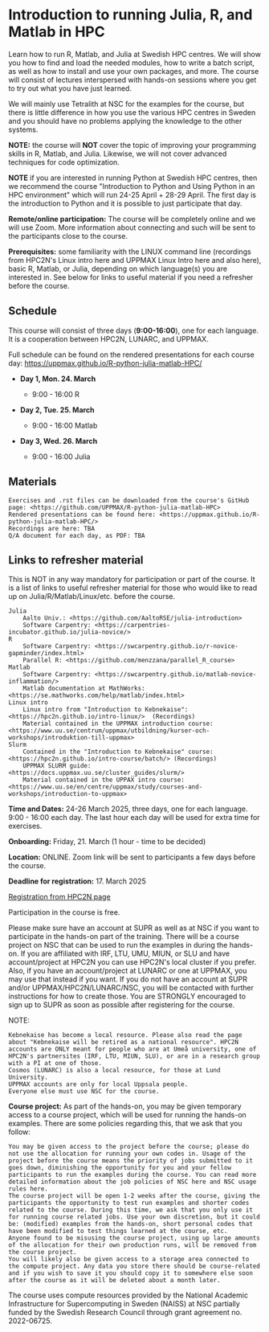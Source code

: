# Introduction to running Julia, R, and Matlab in HPC

Learn how to run R, Matlab, and Julia at Swedish HPC centres. We will show you how to find and load the needed modules, how to write a batch script, as well as how to install and use your own packages, and more.
The course will consist of lectures interspersed with hands-on sessions where you get to try out what you have just learned.

We will mainly use Tetralith at NSC for the examples for the course, but there is little difference in how you use the various HPC centres in Sweden and you should have no problems applying the knowledge to the other systems.

**NOTE:** the course will **NOT** cover the topic of improving your programming skills in R, Matlab, and Julia. Likewise, we will not cover advanced techniques for code optimization.

**NOTE** if you are interested in running Python at Swedish HPC centres, then we recommend the course "Introduction to Python and Using Python in an HPC environment" which will run 24-25 April + 28-29 April. The first day is the introduction to Python and it is possible to just participate that day.

**Remote/online participation:** The course will be completely online and we will use Zoom. More information about connecting and such will be sent to the participants close to the course.

**Prerequisites:** some familiarity with the LINUX command line (recordings from HPC2N's Linux intro here and UPPMAX Linux Intro here and also here), basic R, Matlab, or Julia, depending on which language(s) you are interested in. See below for links to useful material if you need a refresher before the course.

## Schedule

This course will consist of three days (**9:00-16:00**), one for each language. It is a cooperation between HPC2N, LUNARC, and UPPMAX.

Full schedule can be found on the rendered presentations for each course day: <https://uppmax.github.io/R-python-julia-matlab-HPC/>

- **Day 1, Mon. 24. March**
    - 9:00 - 16:00 R

- **Day 2, Tue. 25. March**
    - 9:00 - 16:00 Matlab

- **Day 3, Wed. 26. March**
    - 9:00 - 16:00 Julia

## Materials

    Exercises and .rst files can be downloaded from the course's GitHub page: <https://github.com/UPPMAX/R-python-julia-matlab-HPC>
    Rendered presentations can be found here: <https://uppmax.github.io/R-python-julia-matlab-HPC/>
    Recordings are here: TBA
    Q/A document for each day, as PDF: TBA

## Links to refresher material

This is NOT in any way mandatory for participation or part of the course. It is a list of links to useful refresher material for those who would like to read up on Julia/R/Matlab/Linux/etc. before the course.

    Julia
        Aalto Univ.: <https://github.com/AaltoRSE/julia-introduction>
        Software Carpentry: <https://carpentries-incubator.github.io/julia-novice/>
    R
        Software Carpentry: <https://swcarpentry.github.io/r-novice-gapminder/index.html>
        Parallel R: <https://github.com/menzzana/parallel_R_course>
    Matlab
        Software Carpentry: <https://swcarpentry.github.io/matlab-novice-inflammation/>
        Matlab documentation at MathWorks: <https://se.mathworks.com/help/matlab/index.html>
    Linux intro
        Linux intro from "Introduction to Kebnekaise": <https://hpc2n.github.io/intro-linux/>  (Recordings)
        Material contained in the UPPMAX introduction course: <https://www.uu.se/centrum/uppmax/utbildning/kurser-och-workshops/introduktion-till-uppmax>
    Slurm
        Contained in the "Introduction to Kebnekaise" course: <https://hpc2n.github.io/intro-course/batch/> (Recordings)
        UPPMAX SLURM guide: <https://docs.uppmax.uu.se/cluster_guides/slurm/>
        Material contained in the UPPAX intro course: <https://www.uu.se/en/centre/uppmax/study/courses-and-workshops/introduction-to-uppmax>

**Time and Dates:** 24-26 March 2025, three days, one for each language. 9:00 - 16:00 each day. The last hour each day will be used for extra time for exercises.

**Onboarding:** Friday, 21. March (1 hour - time to be decided)

**Location:** ONLINE. Zoom link will be sent to participants a few days before the course.

**Deadline for registration:** 17. March 2025

[Registration from HPC2N page](https://www.hpc2n.umu.se/events/courses/2025/spring/r-matlab-julia)

Participation in the course is free.

Please make sure have an account at SUPR as well as at NSC if you want to participate in the hands-on part of the training. There will be a course project on NSC that can be used to run the examples in during the hands-on. If you are affiliated with IRF, LTU, UMU, MIUN, or SLU and have account/project at HPC2N you can use HPC2N's local cluster if you prefer. Also, if you have an account/project at LUNARC or one at UPPMAX, you may use that instead if you want. If you do not have an account at SUPR and/or UPPMAX/HPC2N/LUNARC/NSC, you will be contacted with further instructions for how to create those. You are STRONGLY encouraged to sign up to SUPR as soon as possible after registering for the course.

NOTE:

    Kebnekaise has become a local resource. Please also read the page about "Kebnekaise will be retired as a national resource". HPC2N accounts are ONLY meant for people who are at Umeå university, one of HPC2N's partnersites (IRF, LTU, MIUN, SLU), or are in a research group with a PI at one of those.
    Cosmos (LUNARC) is also a local resource, for those at Lund University.
    UPPMAX accounts are only for local Uppsala people.
    Everyone else must use NSC for the course.

**Course project:** As part of the hands-on, you may be given temporary access to a course project, which will be used for running the hands-on examples. There are some policies regarding this, that we ask that you follow:

    You may be given access to the project before the course; please do not use the allocation for running your own codes in. Usage of the project before the course means the priority of jobs submitted to it goes down, diminishing the opportunity for you and your fellow participants to run the examples during the course. You can read more detailed information about the job policies of NSC here and NSC usage rules here.
    The course project will be open 1-2 weeks after the course, giving the participants the opportunity to test run examples and shorter codes related to the course. During this time, we ask that you only use it for running course related jobs. Use your own discretion, but it could be: (modified) examples from the hands-on, short personal codes that have been modified to test things learned at the course, etc.
    Anyone found to be misusing the course project, using up large amounts of the allocation for their own production runs, will be removed from the course project.
    You will likely also be given access to a storage area connected to the compute project. Any data you store there should be course-related and if you wish to save it you should copy it to somewhere else soon after the course as it will be deleted about a month later.

The course uses compute resources provided by the National Academic Infrastructure for Supercomputing in Sweden (NAISS) at NSC partially funded by the Swedish Research Council through grant agreement no. 2022-06725.
